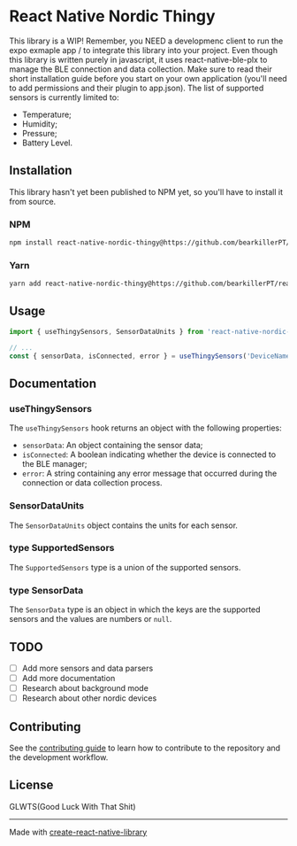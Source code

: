 # React Native Nordic Thingy  

This library is a WIP!
Remember, you NEED a developmenc client to run the expo exmaple app / to integrate this library into your project. Even though this library is written purely in javascript, it uses react-native-ble-plx to manage the BLE connection and data collection. Make sure to read their short installation guide before you start on your own application (you'll need to add permissions and their plugin to app.json).
The list of supported sensors is currently limited to:
- Temperature;
- Humidity;
- Pressure;
- Battery Level.

## Installation

This library hasn't yet been published to NPM yet, so you'll have to install it from source.

### NPM

```bash
npm install react-native-nordic-thingy@https://github.com/bearkillerPT/react-native-nordic-thingy
```

### Yarn

```bash
yarn add react-native-nordic-thingy@https://github.com/bearkillerPT/react-native-nordic-thingy
```

## Usage

```js
import { useThingySensors, SensorDataUnits } from 'react-native-nordic-thingy';

// ...
const { sensorData, isConnected, error } = useThingySensors('DeviceName');
```

## Documentation
### useThingySensors
The `useThingySensors` hook returns an object with the following properties:

- `sensorData`: An object containing the sensor data;
- `isConnected`: A boolean indicating whether the device is connected to the BLE manager;
- `error`: A string containing any error message that occurred during the connection or data collection process.

### SensorDataUnits
The `SensorDataUnits` object contains the units for each sensor.

### type SupportedSensors
The `SupportedSensors` type is a union of the supported sensors.

### type SensorData
The `SensorData` type is an object in which the keys are the supported sensors and the values are numbers or `null`.


## TODO

- [ ] Add more sensors and data parsers
- [ ] Add more documentation
- [ ] Research about background mode
- [ ] Research about other nordic devices

## Contributing

See the [contributing guide](CONTRIBUTING.md) to learn how to contribute to the repository and the development workflow.

## License

GLWTS(Good Luck With That Shit)

---

Made with [create-react-native-library](https://github.com/callstack/react-native-builder-bob)
